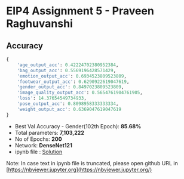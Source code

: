 # EIP4 Assignment 5 - Praveen Raghuvanshi

## Accuracy

```python
{
    'age_output_acc': 0.42224702380952384,
    'bag_output_acc': 0.5569196428571429,
    'emotion_output_acc': 0.6934523809523809,
    'footwear_output_acc': 0.6290922619047619,
    'gender_output_acc': 0.8497023809523809,
    'image_quality_output_acc': 0.5654761904761905,
    'loss': 14.37654549734933,
    'pose_output_acc': 0.8098958333333334,
    'weight_output_acc': 0.6369047619047619
}
```



- Best Val Accuracy - Gender(102th Epoch): **85.68%**
- Total parameters: **7,103,222**
- No of Epochs: **200**
- Network: **DenseNet121**
- ipynb file : [Solution](EIP4_A5_Praveen_Raghuvanshi_DenseNet_Final.ipynb)

Note: In case text in ipynb file is truncated, please open github URL in [https://nbviewer.jupyter.org](https://nbviewer.jupyter.org/)